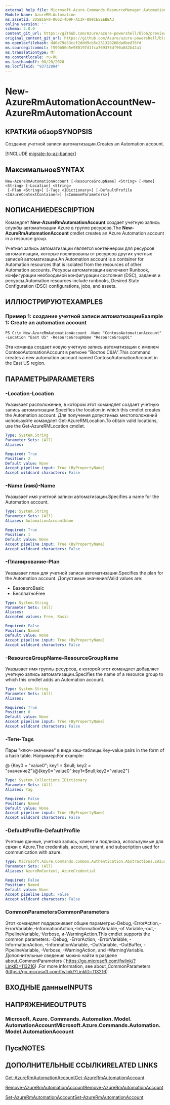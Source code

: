 ```yaml
---
external help file: Microsoft.Azure.Commands.ResourceManager.Automation.dll-Help.xml
Module Name: AzureRM.Automation
ms.assetid: 2D5B16F0-0662-4D9F-A13F-808CE5EEBBA3
online version: ''
schema: 2.0.0
content_git_url: https://github.com/Azure/azure-powershell/blob/preview/src/ResourceManager/Automation/Commands.Automation/help/New-AzureRmAutomationAccount.md
original_content_git_url: https://github.com/Azure/azure-powershell/blob/preview/src/ResourceManager/Automation/Commands.Automation/help/New-AzureRmAutomationAccount.md
ms.openlocfilehash: d40e79e53ccf2ddd9cb5c251328268da0bed76fd
ms.sourcegitcommit: f599b50d5e980197d1fca769378df90a842b42a1
ms.translationtype: MT
ms.contentlocale: ru-RU
ms.lasthandoff: 08/20/2020
ms.locfileid: "93732884"
---
```

# <span data-ttu-id="357be-101">New-AzureRmAutomationAccount</span><span class="sxs-lookup"><span data-stu-id="357be-101">New-AzureRmAutomationAccount</span></span>

## <span data-ttu-id="357be-102">КРАТКИй обзор</span><span class="sxs-lookup"><span data-stu-id="357be-102">SYNOPSIS</span></span>
<span data-ttu-id="357be-103">Создание учетной записи автоматизации.</span><span class="sxs-lookup"><span data-stu-id="357be-103">Creates an Automation account.</span></span>

[!INCLUDE [migrate-to-az-banner](../../includes/migrate-to-az-banner.md)]

## <span data-ttu-id="357be-104">Максимальное</span><span class="sxs-lookup"><span data-stu-id="357be-104">SYNTAX</span></span>

```
New-AzureRmAutomationAccount [-ResourceGroupName] <String> [-Name] <String> [-Location] <String>
 [-Plan <String>] [-Tags <IDictionary>] [-DefaultProfile <IAzureContextContainer>] [<CommonParameters>]
```

## <span data-ttu-id="357be-105">NОПИСАНИЕ</span><span class="sxs-lookup"><span data-stu-id="357be-105">DESCRIPTION</span></span>
<span data-ttu-id="357be-106">Командлет **New-AzureRmAutomationAccount** создает учетную запись службы автоматизации Azure в группе ресурсов.</span><span class="sxs-lookup"><span data-stu-id="357be-106">The **New-AzureRmAutomationAccount** cmdlet creates an Azure Automation account in a resource group.</span></span>

<span data-ttu-id="357be-107">Учетная запись автоматизации является контейнером для ресурсов автоматизации, которые изолированы от ресурсов других учетных записей автоматизации.</span><span class="sxs-lookup"><span data-stu-id="357be-107">An Automation account is a container for Automation resources that is isolated from the resources of other Automation accounts.</span></span> <span data-ttu-id="357be-108">Ресурсы автоматизации включают Runbook, конфигурации необходимой конфигурации состояния (DSC), задания и ресурсы.</span><span class="sxs-lookup"><span data-stu-id="357be-108">Automation resources include runbooks, Desired State Configuration (DSC) configurations, jobs, and assets.</span></span>

## <span data-ttu-id="357be-109">ИЛЛЮСТРИРУЮТ</span><span class="sxs-lookup"><span data-stu-id="357be-109">EXAMPLES</span></span>

### <span data-ttu-id="357be-110">Пример 1: создание учетной записи автоматизации</span><span class="sxs-lookup"><span data-stu-id="357be-110">Example 1: Create an automation account</span></span>
```
PS C:\> New-AzureRmAutomationAccount -Name "ContosoAutomationAccount" -Location "East US" -ResourceGroupName "ResourceGroup01"
```

<span data-ttu-id="357be-111">Эта команда создает новую учетную запись автоматизации с именем ContosoAutomationAccount в регионе "Восток США".</span><span class="sxs-lookup"><span data-stu-id="357be-111">This command creates a new automation account named ContosoAutomationAccount in the East US region.</span></span>

## <span data-ttu-id="357be-112">ПАРАМЕТРЫ</span><span class="sxs-lookup"><span data-stu-id="357be-112">PARAMETERS</span></span>

### <span data-ttu-id="357be-113">-Location</span><span class="sxs-lookup"><span data-stu-id="357be-113">-Location</span></span>
<span data-ttu-id="357be-114">Указывает расположение, в котором этот командлет создает учетную запись автоматизации.</span><span class="sxs-lookup"><span data-stu-id="357be-114">Specifies the location in which this cmdlet creates the Automation account.</span></span>
<span data-ttu-id="357be-115">Для получения допустимых местоположений используйте командлет Get-AzureRMLocation.</span><span class="sxs-lookup"><span data-stu-id="357be-115">To obtain valid locations, use the Get-AzureRMLocation cmdlet.</span></span>

```yaml
Type: System.String
Parameter Sets: (All)
Aliases: 

Required: True
Position: 2
Default value: None
Accept pipeline input: True (ByPropertyName)
Accept wildcard characters: False
```

### <span data-ttu-id="357be-116">-Name (имя)</span><span class="sxs-lookup"><span data-stu-id="357be-116">-Name</span></span>
<span data-ttu-id="357be-117">Указывает имя учетной записи автоматизации.</span><span class="sxs-lookup"><span data-stu-id="357be-117">Specifies a name for the Automation account.</span></span>

```yaml
Type: System.String
Parameter Sets: (All)
Aliases: AutomationAccountName

Required: True
Position: 1
Default value: None
Accept pipeline input: True (ByPropertyName)
Accept wildcard characters: False
```

### <span data-ttu-id="357be-118">-Планирование</span><span class="sxs-lookup"><span data-stu-id="357be-118">-Plan</span></span>
<span data-ttu-id="357be-119">Указывает план для учетной записи автоматизации.</span><span class="sxs-lookup"><span data-stu-id="357be-119">Specifies the plan for the Automation account.</span></span>
<span data-ttu-id="357be-120">Допустимые значения:</span><span class="sxs-lookup"><span data-stu-id="357be-120">Valid values are:</span></span>

- <span data-ttu-id="357be-121">Базового</span><span class="sxs-lookup"><span data-stu-id="357be-121">Basic</span></span>
- <span data-ttu-id="357be-122">Бесплатно</span><span class="sxs-lookup"><span data-stu-id="357be-122">Free</span></span>

```yaml
Type: System.String
Parameter Sets: (All)
Aliases: 
Accepted values: Free, Basic

Required: False
Position: Named
Default value: None
Accept pipeline input: True (ByPropertyName)
Accept wildcard characters: False
```

### <span data-ttu-id="357be-123">-ResourceGroupName</span><span class="sxs-lookup"><span data-stu-id="357be-123">-ResourceGroupName</span></span>
<span data-ttu-id="357be-124">Указывает имя группы ресурсов, к которой этот командлет добавляет учетную запись автоматизации.</span><span class="sxs-lookup"><span data-stu-id="357be-124">Specifies the name of a resource group to which this cmdlet adds an Automation account.</span></span>

```yaml
Type: System.String
Parameter Sets: (All)
Aliases: 

Required: True
Position: 0
Default value: None
Accept pipeline input: True (ByPropertyName)
Accept wildcard characters: False
```

### <span data-ttu-id="357be-125">-Теги</span><span class="sxs-lookup"><span data-stu-id="357be-125">-Tags</span></span>
<span data-ttu-id="357be-126">Пары "ключ-значение" в виде хэш-таблицы.</span><span class="sxs-lookup"><span data-stu-id="357be-126">Key-value pairs in the form of a hash table.</span></span> <span data-ttu-id="357be-127">Например:</span><span class="sxs-lookup"><span data-stu-id="357be-127">For example:</span></span>

<span data-ttu-id="357be-128">@ {Key0 = "value0"; key1 = $null; key2 = "значение2"}</span><span class="sxs-lookup"><span data-stu-id="357be-128">@{key0="value0";key1=$null;key2="value2"}</span></span>

```yaml
Type: System.Collections.IDictionary
Parameter Sets: (All)
Aliases: Tag

Required: False
Position: Named
Default value: None
Accept pipeline input: True (ByPropertyName)
Accept wildcard characters: False
```

### <span data-ttu-id="357be-129">-DefaultProfile</span><span class="sxs-lookup"><span data-stu-id="357be-129">-DefaultProfile</span></span>
<span data-ttu-id="357be-130">Учетные данные, учетная запись, клиент и подписка, используемые для связи с Azure.</span><span class="sxs-lookup"><span data-stu-id="357be-130">The credentials, account, tenant, and subscription used for communication with azure.</span></span>

```yaml
Type: Microsoft.Azure.Commands.Common.Authentication.Abstractions.IAzureContextContainer
Parameter Sets: (All)
Aliases: AzureRmContext, AzureCredential

Required: False
Position: Named
Default value: None
Accept pipeline input: False
Accept wildcard characters: False
```

### <span data-ttu-id="357be-131">CommonParameters</span><span class="sxs-lookup"><span data-stu-id="357be-131">CommonParameters</span></span>
<span data-ttu-id="357be-132">Этот командлет поддерживает общие параметры:-Debug,-ErrorAction,-ErrorVariable,-InformationAction,-InformationVariable,-of Variable,-out,-PipelineVariable,-Verbose, и-WarningAction.</span><span class="sxs-lookup"><span data-stu-id="357be-132">This cmdlet supports the common parameters: -Debug, -ErrorAction, -ErrorVariable, -InformationAction, -InformationVariable, -OutVariable, -OutBuffer, -PipelineVariable, -Verbose, -WarningAction, and -WarningVariable.</span></span> <span data-ttu-id="357be-133">Дополнительные сведения можно найти в разделе about_CommonParameters ( https://go.microsoft.com/fwlink/?LinkID=113216) .</span><span class="sxs-lookup"><span data-stu-id="357be-133">For more information, see about_CommonParameters (https://go.microsoft.com/fwlink/?LinkID=113216).</span></span>

## <span data-ttu-id="357be-134">ВХОДНЫЕ данные</span><span class="sxs-lookup"><span data-stu-id="357be-134">INPUTS</span></span>

## <span data-ttu-id="357be-135">НАПРЯЖЕНИЕ</span><span class="sxs-lookup"><span data-stu-id="357be-135">OUTPUTS</span></span>

### <span data-ttu-id="357be-136">Microsoft. Azure. Commands. Automation. Model. AutomationAccount</span><span class="sxs-lookup"><span data-stu-id="357be-136">Microsoft.Azure.Commands.Automation.Model.AutomationAccount</span></span>

## <span data-ttu-id="357be-137">Пуск</span><span class="sxs-lookup"><span data-stu-id="357be-137">NOTES</span></span>

## <span data-ttu-id="357be-138">ДОПОЛНИТЕЛЬНЫЕ ССЫЛКИ</span><span class="sxs-lookup"><span data-stu-id="357be-138">RELATED LINKS</span></span>

[<span data-ttu-id="357be-139">Get-AzureRmAutomationAccount</span><span class="sxs-lookup"><span data-stu-id="357be-139">Get-AzureRmAutomationAccount</span></span>](./Get-AzureRmAutomationAccount.md)

[<span data-ttu-id="357be-140">Remove-AzureRmAutomationAccount</span><span class="sxs-lookup"><span data-stu-id="357be-140">Remove-AzureRmAutomationAccount</span></span>](./Remove-AzureRmAutomationAccount.md)

[<span data-ttu-id="357be-141">Set-AzureRmAutomationAccount</span><span class="sxs-lookup"><span data-stu-id="357be-141">Set-AzureRmAutomationAccount</span></span>](./Set-AzureRmAutomationAccount.md)
